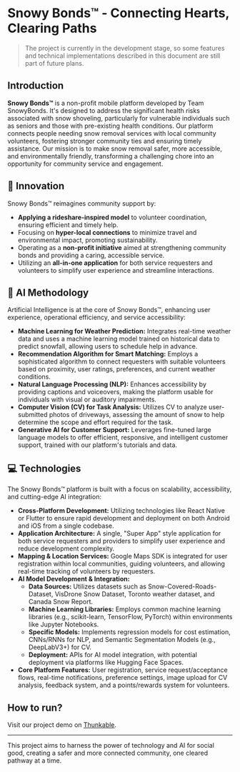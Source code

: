 # Snowy Bonds™ - Connecting Hearts, Clearing Paths

> The project is currently in the development stage, so some features and technical implementations described in this document are still part of future plans.

## Introduction

**Snowy Bonds™** is a non-profit mobile platform developed by Team SnowyBonds. It's designed to address the significant health risks associated with snow shoveling, particularly for vulnerable individuals such as seniors and those with pre-existing health conditions. Our platform connects people needing snow removal services with local community volunteers, fostering stronger community ties and ensuring timely assistance. Our mission is to make snow removal safer, more accessible, and environmentally friendly, transforming a challenging chore into an opportunity for community service and engagement.

## 🌟 Innovation

Snowy Bonds™ reimagines community support by:
* **Applying a rideshare-inspired model** to volunteer coordination, ensuring efficient and timely help.
* Focusing on **hyper-local connections** to minimize travel and environmental impact, promoting sustainability.
* Operating as a **non-profit initiative** aimed at strengthening community bonds and providing a caring, accessible service.
* Utilizing an **all-in-one application** for both service requesters and volunteers to simplify user experience and streamline interactions.

## 🤖 AI Methodology

Artificial Intelligence is at the core of Snowy Bonds™, enhancing user experience, operational efficiency, and service accessibility:

* **Machine Learning for Weather Prediction:** Integrates real-time weather data and uses a machine learning model trained on historical data to predict snowfall, allowing users to schedule help in advance.
* **Recommendation Algorithm for Smart Matching:** Employs a sophisticated algorithm to connect requesters with suitable volunteers based on proximity, user ratings, preferences, and current weather conditions.
* **Natural Language Processing (NLP):** Enhances accessibility by providing captions and voiceovers, making the platform usable for individuals with visual or auditory impairments.
* **Computer Vision (CV) for Task Analysis:** Utilizes CV to analyze user-submitted photos of driveways, assessing the amount of snow to help determine the scope and effort required for the task.
* **Generative AI for Customer Support:** Leverages fine-tuned large language models to offer efficient, responsive, and intelligent customer support, trained with our platform's tutorials and data.

## 💻 Technologies

The Snowy Bonds™ platform is built with a focus on scalability, accessibility, and cutting-edge AI integration:

* **Cross-Platform Development:** Utilizing technologies like React Native or Flutter to ensure rapid development and deployment on both Android and iOS from a single codebase.
* **Application Architecture:** A single, "Super App" style application for both service requesters and providers to simplify user experience and reduce development complexity.
* **Mapping & Location Services:** Google Maps SDK is integrated for user registration within local communities, guiding volunteers, and allowing real-time tracking of volunteers by requesters.
* **AI Model Development & Integration:**
    * **Data Sources:** Utilizes datasets such as Snow-Covered-Roads-Dataset, VisDrone Snow Dataset, Toronto weather dataset, and Canada Snow Report.
    * **Machine Learning Libraries:** Employs common machine learning libraries (e.g., scikit-learn, TensorFlow, PyTorch) within environments like Jupyter Notebooks.
    * **Specific Models:** Implements regression models for cost estimation, CNNs/RNNs for NLP, and Semantic Segmentation Models (e.g., DeepLabV3+) for CV.
    * **Deployment:** APIs for AI model integration, with potential deployment via platforms like Hugging Face Spaces.
* **Core Platform Features:** User registration, service request/acceptance flows, real-time notifications, preference settings, image upload for CV analysis, feedback system, and a points/rewards system for volunteers.

## How to run?

Visit our project demo on [Thunkable](https://x.thunkable.com/projectPage/681a7393ddce170bfb21fdb6).

---

This project aims to harness the power of technology and AI for social good, creating a safer and more connected community, one cleared pathway at a time.
